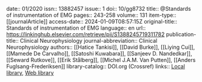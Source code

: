 date:: 01/2020
issn:: 13882457
issue:: 1
doi:: 10/gg8732
title:: @Standards of instrumentation of EMG
pages:: 243-258
volume:: 131
item-type:: [[journalArticle]]
access-date:: 2024-01-09T08:57:15Z
original-title:: Standards of instrumentation of EMG
language:: en
url:: https://linkinghub.elsevier.com/retrieve/pii/S1388245719311782
publication-title:: Clinical Neurophysiology
journal-abbreviation:: Clinical Neurophysiology
authors:: [[Hatice Tankisi]], [[David Burke]], [[Liying Cui]], [[Mamede De Carvalho]], [[Satoshi Kuwabara]], [[Sanjeev D. Nandedkar]], [[Seward Rutkove]], [[Erik Stålberg]], [[Michel J.A.M. Van Putten]], [[Anders Fuglsang-Frederiksen]]
library-catalog:: DOI.org (Crossref)
links:: [Local library](zotero://select/library/items/V6TNQ6BE), [Web library](https://www.zotero.org/users/13359305/items/V6TNQ6BE)
